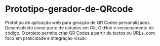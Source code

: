 # Prototipo-gerador-de-QRcode
Protótipo de aplicação web para geração de QR Codes personalizados. Desenvolvido como parte de estudos em Git, GitHub e versionamento de código. O projeto permite criar QR Codes a partir de textos ou URLs, com foco em praticidade e integração visual.
